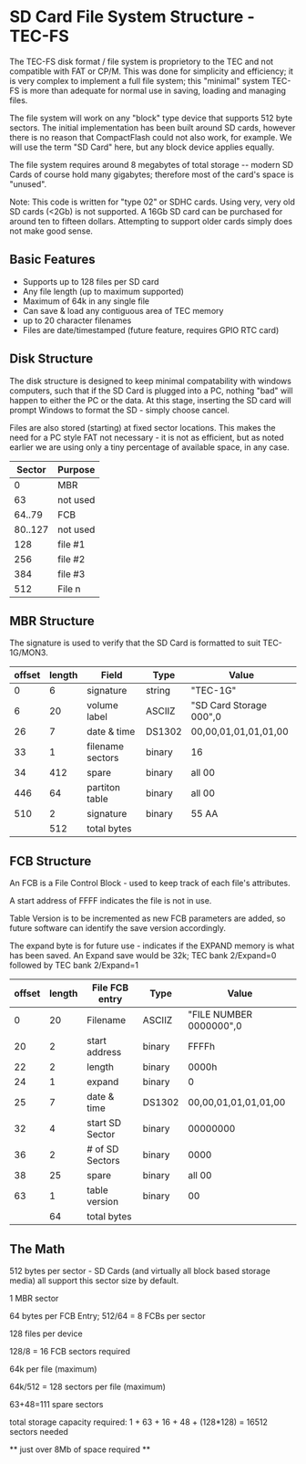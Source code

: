 # SD Card File System Structure - TEC-FS

The TEC-FS disk format / file system is proprietory to the TEC and not compatible with FAT or CP/M. This was done for simplicity and efficiency; it is very complex to implement a full file system; this "minimal" system TEC-FS is more than adequate for normal use in saving, loading and managing files.

The file system will work on any "block" type device that supports 512 byte sectors. The initial implementation has been built around SD cards, however there is no reason that CompactFlash could not also work, for example. We will use the term "SD Card" here, but any block device applies equally.

The file system requires around 8 megabytes of total storage -- modern SD Cards of course hold many gigabytes; therefore most of the card's space is "unused".

Note: This code is written for "type 02" or SDHC cards. Using very, very old SD cards (<2Gb) is not supported. A 16Gb SD card can be purchased for around ten to fifteen dollars. Attempting to support older cards simply does not make good sense.

## Basic Features
- Supports up to 128 files per SD card
- Any file length (up to maximum supported)
- Maximum of 64k in any single file
- Can save & load any contiguous area of TEC memory
- up to 20 character filenames
- Files are date/timestamped (future feature, requires GPIO RTC card)

## Disk Structure
The disk structure is designed to keep minimal compatability with windows computers, such that if the SD Card is plugged into a PC, nothing "bad" will happen to either the PC or the data. At this stage, inserting the SD card will prompt Windows to format the SD - simply choose cancel.

Files are also stored (starting) at fixed sector locations. This makes the need for a PC style FAT not necessary - it is not as efficient, but as noted earlier we are using only a tiny percentage of available space, in any case.

| Sector  | Purpose  |
| ------- | -------- |
| 0       | MBR      |
| 63      | not used |
| 64..79  | FCB      |
| 80..127 | not used |
| 128     | file #1  |
| 256     | file #2  |
| 384     | file #3  |
| 512     | File n   |

## MBR Structure
The signature is used to verify that the SD Card is formatted to suit TEC-1G/MON3.

| offset | length | Field              | Type   | Value    |
| ------ | ------ | ------------------ | ------ | -------- |
| 0      | 6      | signature          | string | "TEC-1G" |
| 6      | 20     | volume label       | ASCIIZ | "SD Card Storage 000",0 |
| 26     | 7      | date & time        | DS1302 | 00,00,01,01,01,01,00 |
| 33     | 1      | filename sectors   | binary | 16 |
| 34     | 412    | spare              | binary | all 00   |
| 446    | 64     | partiton table     | binary | all 00   |
| 510    | 2      | signature          | binary | 55 AA    |
|        | 512    | total bytes        |        |          |

## FCB Structure
An FCB is a File Control Block - used to keep track of each file's attributes.

A start address of FFFF indicates the file is not in use.

Table Version is to be incremented as new FCB parameters are added, so future software can identify the save version accordingly.

The expand byte is for future use - indicates if the EXPAND memory is what has been saved. An Expand save would be 32k; TEC bank 2/Expand=0 followed by TEC bank 2/Expand=1

| offset | length | File FCB entry   | Type   | Value               |
| ------ | ------ | ---------------- | ------ | ------------------- |
| 0      | 20     | Filename         | ASCIIZ | "FILE NUMBER 0000000",0 |
| 20     | 2      | start address    | binary | FFFFh               |
| 22     | 2      | length           | binary | 0000h               |
| 24     | 1      | expand           | binary | 0                   |
| 25     | 7      | date & time      | DS1302 | 00,00,01,01,01,01,00 |
| 32     | 4      | start SD Sector  | binary | 00000000            |
| 36     | 2      | \# of SD Sectors | binary | 0000                |
| 38     | 25     | spare            | binary | all 00              |
| 63     | 1      | table version    | binary | 00                  |
|        | 64     | total bytes      |        |                     |

## The Math
512 bytes per sector - SD Cards (and virtually all block based storage media) all support this sector size by default.

1 MBR sector

64 bytes per FCB Entry; 512/64 = 8 FCBs per sector

128 files per device

128/8 = 16 FCB sectors required

64k per file (maximum)

64k/512 = 128 sectors per file (maximum)

63+48=111 spare sectors

total storage capacity required: 1 + 63 + 16 + 48 + (128*128) = 16512 sectors needed

** just over 8Mb of space required **

